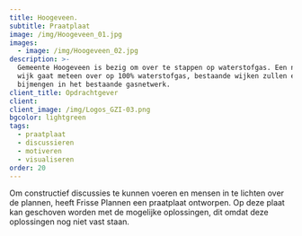 ```yaml
---
title: Hoogeveen.
subtitle: Praatplaat
image: /img/Hoogeveen_01.jpg
images:
  - image: /img/Hoogeveen_02.jpg
description: >-
  Gemeente Hoogeveen is bezig om over te stappen op waterstofgas. Een nieuwe
  wijk gaat meteen over op 100% waterstofgas, bestaande wijken zullen eerst 20%
  bijmengen in het bestaande gasnetwerk.
client_title: Opdrachtgever
client:
client_image: /img/Logos_GZI-03.png
bgcolor: lightgreen
tags:
  - praatplaat
  - discussieren
  - motiveren
  - visualiseren
order: 20
---
```


Om constructief discussies te kunnen voeren en mensen in te lichten over de plannen, heeft Frisse Plannen een praatplaat ontworpen. Op deze plaat kan geschoven worden met de mogelijke oplossingen, dit omdat deze oplossingen nog niet vast staan.&nbsp;

&nbsp;